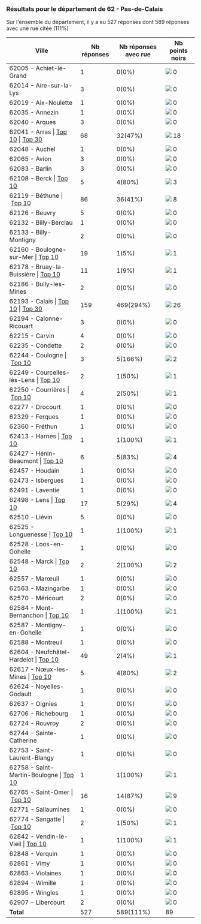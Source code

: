 ### Résultats pour le département de 62 - Pas-de-Calais

Sur l'ensemble du département, il y a eu 527 réponses dont 589 réponses avec une rue citée (111%)

| Ville | Nb réponses | Nb réponses avec rue | Nb points noirs |
|-------------|-------------|----------------------|-----------------|
|62005 - Achiet-le-Grand|1|0(0%)|<img src="../../img/bar_0.gif" />&nbsp;0|
|62014 - Aire-sur-la-Lys|3|0(0%)|<img src="../../img/bar_0.gif" />&nbsp;0|
|62019 - Aix-Noulette|1|0(0%)|<img src="../../img/bar_0.gif" />&nbsp;0|
|62035 - Annezin|1|0(0%)|<img src="../../img/bar_0.gif" />&nbsp;0|
|62040 - Arques|3|0(0%)|<img src="../../img/bar_0.gif" />&nbsp;0|
|62041 - Arras&nbsp;&#124;&nbsp;<a href='62041 - Arras_top10.md'>Top 10</a>&nbsp;&#124;&nbsp;<a href='62041 - Arras_top18.md'>Top 30</a>|68|32(47%)|<img src="../../img/bar_20.gif" />&nbsp;18|
|62048 - Auchel|1|0(0%)|<img src="../../img/bar_0.gif" />&nbsp;0|
|62065 - Avion|3|0(0%)|<img src="../../img/bar_0.gif" />&nbsp;0|
|62083 - Barlin|3|0(0%)|<img src="../../img/bar_0.gif" />&nbsp;0|
|62108 - Berck&nbsp;&#124;&nbsp;<a href='62108 - Berck_top3.md'>Top 10</a>|5|4(80%)|<img src="../../img/bar_3.gif" />&nbsp;3|
|62119 - Béthune&nbsp;&#124;&nbsp;<a href='62119 - Béthune_top8.md'>Top 10</a>|86|36(41%)|<img src="../../img/bar_8.gif" />&nbsp;8|
|62126 - Beuvry|5|0(0%)|<img src="../../img/bar_0.gif" />&nbsp;0|
|62132 - Billy-Berclau|1|0(0%)|<img src="../../img/bar_0.gif" />&nbsp;0|
|62133 - Billy-Montigny|2|0(0%)|<img src="../../img/bar_0.gif" />&nbsp;0|
|62160 - Boulogne-sur-Mer&nbsp;&#124;&nbsp;<a href='62160 - Boulogne-sur-Mer_top1.md'>Top 10</a>|19|1(5%)|<img src="../../img/bar_1.gif" />&nbsp;1|
|62178 - Bruay-la-Buissière&nbsp;&#124;&nbsp;<a href='62178 - Bruay-la-Buissière_top1.md'>Top 10</a>|11|1(9%)|<img src="../../img/bar_1.gif" />&nbsp;1|
|62186 - Bully-les-Mines|2|0(0%)|<img src="../../img/bar_0.gif" />&nbsp;0|
|62193 - Calais&nbsp;&#124;&nbsp;<a href='62193 - Calais_top10.md'>Top 10</a>&nbsp;&#124;&nbsp;<a href='62193 - Calais_top26.md'>Top 30</a>|159|469(294%)|<img src="../../img/bar_29.gif" />&nbsp;26|
|62194 - Calonne-Ricouart|3|0(0%)|<img src="../../img/bar_0.gif" />&nbsp;0|
|62215 - Carvin|4|0(0%)|<img src="../../img/bar_0.gif" />&nbsp;0|
|62235 - Condette|2|0(0%)|<img src="../../img/bar_0.gif" />&nbsp;0|
|62244 - Coulogne&nbsp;&#124;&nbsp;<a href='62244 - Coulogne_top2.md'>Top 10</a>|3|5(166%)|<img src="../../img/bar_2.gif" />&nbsp;2|
|62249 - Courcelles-lès-Lens&nbsp;&#124;&nbsp;<a href='62249 - Courcelles-lès-Lens_top1.md'>Top 10</a>|2|1(50%)|<img src="../../img/bar_1.gif" />&nbsp;1|
|62250 - Courrières&nbsp;&#124;&nbsp;<a href='62250 - Courrières_top1.md'>Top 10</a>|4|2(50%)|<img src="../../img/bar_1.gif" />&nbsp;1|
|62277 - Drocourt|1|0(0%)|<img src="../../img/bar_0.gif" />&nbsp;0|
|62329 - Ferques|1|0(0%)|<img src="../../img/bar_0.gif" />&nbsp;0|
|62360 - Fréthun|1|0(0%)|<img src="../../img/bar_0.gif" />&nbsp;0|
|62413 - Harnes&nbsp;&#124;&nbsp;<a href='62413 - Harnes_top1.md'>Top 10</a>|1|1(100%)|<img src="../../img/bar_1.gif" />&nbsp;1|
|62427 - Hénin-Beaumont&nbsp;&#124;&nbsp;<a href='62427 - Hénin-Beaumont_top4.md'>Top 10</a>|6|5(83%)|<img src="../../img/bar_4.gif" />&nbsp;4|
|62457 - Houdain|1|0(0%)|<img src="../../img/bar_0.gif" />&nbsp;0|
|62473 - Isbergues|1|0(0%)|<img src="../../img/bar_0.gif" />&nbsp;0|
|62491 - Laventie|1|0(0%)|<img src="../../img/bar_0.gif" />&nbsp;0|
|62498 - Lens&nbsp;&#124;&nbsp;<a href='62498 - Lens_top4.md'>Top 10</a>|17|5(29%)|<img src="../../img/bar_4.gif" />&nbsp;4|
|62510 - Liévin|5|0(0%)|<img src="../../img/bar_0.gif" />&nbsp;0|
|62525 - Longuenesse&nbsp;&#124;&nbsp;<a href='62525 - Longuenesse_top1.md'>Top 10</a>|1|1(100%)|<img src="../../img/bar_1.gif" />&nbsp;1|
|62528 - Loos-en-Gohelle|1|0(0%)|<img src="../../img/bar_0.gif" />&nbsp;0|
|62548 - Marck&nbsp;&#124;&nbsp;<a href='62548 - Marck_top2.md'>Top 10</a>|2|2(100%)|<img src="../../img/bar_2.gif" />&nbsp;2|
|62557 - Marœuil|1|0(0%)|<img src="../../img/bar_0.gif" />&nbsp;0|
|62563 - Mazingarbe|1|0(0%)|<img src="../../img/bar_0.gif" />&nbsp;0|
|62570 - Méricourt|2|0(0%)|<img src="../../img/bar_0.gif" />&nbsp;0|
|62584 - Mont-Bernanchon&nbsp;&#124;&nbsp;<a href='62584 - Mont-Bernanchon_top1.md'>Top 10</a>|1|1(100%)|<img src="../../img/bar_1.gif" />&nbsp;1|
|62587 - Montigny-en-Gohelle|1|0(0%)|<img src="../../img/bar_0.gif" />&nbsp;0|
|62588 - Montreuil|1|0(0%)|<img src="../../img/bar_0.gif" />&nbsp;0|
|62604 - Neufchâtel-Hardelot&nbsp;&#124;&nbsp;<a href='62604 - Neufchâtel-Hardelot_top1.md'>Top 10</a>|49|2(4%)|<img src="../../img/bar_1.gif" />&nbsp;1|
|62617 - Nœux-les-Mines&nbsp;&#124;&nbsp;<a href='62617 - Nœux-les-Mines_top2.md'>Top 10</a>|5|4(80%)|<img src="../../img/bar_2.gif" />&nbsp;2|
|62624 - Noyelles-Godault|1|0(0%)|<img src="../../img/bar_0.gif" />&nbsp;0|
|62637 - Oignies|1|0(0%)|<img src="../../img/bar_0.gif" />&nbsp;0|
|62706 - Richebourg|1|0(0%)|<img src="../../img/bar_0.gif" />&nbsp;0|
|62724 - Rouvroy|2|0(0%)|<img src="../../img/bar_0.gif" />&nbsp;0|
|62744 - Sainte-Catherine|1|0(0%)|<img src="../../img/bar_0.gif" />&nbsp;0|
|62753 - Saint-Laurent-Blangy|1|0(0%)|<img src="../../img/bar_0.gif" />&nbsp;0|
|62758 - Saint-Martin-Boulogne&nbsp;&#124;&nbsp;<a href='62758 - Saint-Martin-Boulogne_top1.md'>Top 10</a>|1|1(100%)|<img src="../../img/bar_1.gif" />&nbsp;1|
|62765 - Saint-Omer&nbsp;&#124;&nbsp;<a href='62765 - Saint-Omer_top9.md'>Top 10</a>|16|14(87%)|<img src="../../img/bar_10.gif" />&nbsp;9|
|62771 - Sallaumines|1|0(0%)|<img src="../../img/bar_0.gif" />&nbsp;0|
|62774 - Sangatte&nbsp;&#124;&nbsp;<a href='62774 - Sangatte_top1.md'>Top 10</a>|2|1(50%)|<img src="../../img/bar_1.gif" />&nbsp;1|
|62842 - Vendin-le-Vieil&nbsp;&#124;&nbsp;<a href='62842 - Vendin-le-Vieil_top1.md'>Top 10</a>|1|1(100%)|<img src="../../img/bar_1.gif" />&nbsp;1|
|62848 - Verquin|1|0(0%)|<img src="../../img/bar_0.gif" />&nbsp;0|
|62861 - Vimy|1|0(0%)|<img src="../../img/bar_0.gif" />&nbsp;0|
|62863 - Violaines|1|0(0%)|<img src="../../img/bar_0.gif" />&nbsp;0|
|62894 - Wimille|1|0(0%)|<img src="../../img/bar_0.gif" />&nbsp;0|
|62895 - Wingles|1|0(0%)|<img src="../../img/bar_0.gif" />&nbsp;0|
|62907 - Libercourt|2|0(0%)|<img src="../../img/bar_0.gif" />&nbsp;0|
| **Total** |527|589(111%)|89|
